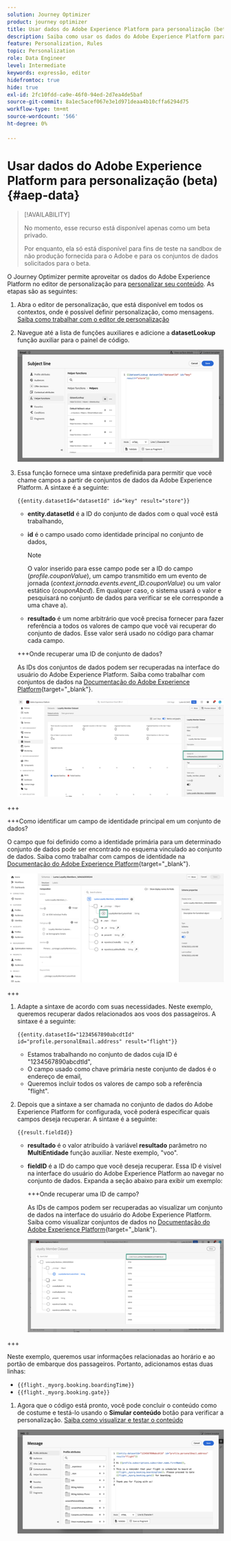 ```yaml
---
solution: Journey Optimizer
product: journey optimizer
title: Usar dados do Adobe Experience Platform para personalização (beta)
description: Saiba como usar os dados do Adobe Experience Platform para personalização.
feature: Personalization, Rules
topic: Personalization
role: Data Engineer
level: Intermediate
keywords: expressão, editor
hidefromtoc: true
hide: true
exl-id: 2fc10fdd-ca9e-46f0-94ed-2d7ea4de5baf
source-git-commit: 8a1ec5acef067e3e1d971deaa4b10cffa6294d75
workflow-type: tm+mt
source-wordcount: '566'
ht-degree: 0%

---
```


# Usar dados do Adobe Experience Platform para personalização (beta) {#aep-data}

>[!AVAILABILITY]
>
>No momento, esse recurso está disponível apenas como um beta privado.
>
>Por enquanto, ela só está disponível para fins de teste na sandbox de não produção fornecida para o Adobe e para os conjuntos de dados solicitados para o beta.

O Journey Optimizer permite aproveitar os dados do Adobe Experience Platform no editor de personalização para [personalizar seu conteúdo](../personalization/personalize.md). As etapas são as seguintes:

1. Abra o editor de personalização, que está disponível em todos os contextos, onde é possível definir personalização, como mensagens. [Saiba como trabalhar com o editor de personalização](../personalization/personalization-build-expressions.md)

1. Navegue até a lista de funções auxiliares e adicione a **datasetLookup** função auxiliar para o painel de código.

   ![](assets/aep-data-helper.png)

1. Essa função fornece uma sintaxe predefinida para permitir que você chame campos a partir de conjuntos de dados da Adobe Experience Platform. A sintaxe é a seguinte:

   ```
   {{entity.datasetId="datasetId" id="key" result="store"}}
   ```

   * **entity.datasetId** é a ID do conjunto de dados com o qual você está trabalhando,
   * **id** é o campo usado como identidade principal no conjunto de dados,

     >[!NOTE]
     >
     >O valor inserido para esse campo pode ser a ID do campo (*profile.couponValue*), um campo transmitido em um evento de jornada (*context.jornada.events.event_ID.couponValue*) ou um valor estático (*couponAbcd*). Em qualquer caso, o sistema usará o valor e pesquisará no conjunto de dados para verificar se ele corresponde a uma chave a).

   * **resultado** é um nome arbitrário que você precisa fornecer para fazer referência a todos os valores de campo que você vai recuperar do conjunto de dados. Esse valor será usado no código para chamar cada campo.

   +++Onde recuperar uma ID de conjunto de dados?

   As IDs dos conjuntos de dados podem ser recuperadas na interface do usuário do Adobe Experience Platform. Saiba como trabalhar com conjuntos de dados na [Documentação do Adobe Experience Platform](https://experienceleague.adobe.com/en/docs/experience-platform/catalog/datasets/user-guide#view-datasets){target="_blank"}.

   ![](assets/aep-data-dataset.png)

+++

   +++Como identificar um campo de identidade principal em um conjunto de dados?

   O campo que foi definido como a identidade primária para um determinado conjunto de dados pode ser encontrado no esquema vinculado ao conjunto de dados. Saiba como trabalhar com campos de identidade na [Documentação do Adobe Experience Platform](https://experienceleague.adobe.com/en/docs/experience-platform/xdm/ui/fields/identity){target="_blank"}.

   ![](assets/aep-data-identity.png)

+++

1. Adapte a sintaxe de acordo com suas necessidades. Neste exemplo, queremos recuperar dados relacionados aos voos dos passageiros. A sintaxe é a seguinte:

   ```
   {{entity.datasetId="1234567890abcdtId" id="profile.personalEmail.address" result="flight"}}
   ```

   * Estamos trabalhando no conjunto de dados cuja ID é &quot;1234567890abcdtId&quot;,
   * O campo usado como chave primária neste conjunto de dados é o endereço de email,
   * Queremos incluir todos os valores de campo sob a referência &quot;flight&quot;.

1. Depois que a sintaxe a ser chamada no conjunto de dados do Adobe Experience Platform for configurada, você poderá especificar quais campos deseja recuperar. A sintaxe é a seguinte:

   ```
   {{result.fieldId}}
   ```

   * **resultado** é o valor atribuído à variável **resultado** parâmetro no **MultiEntidade** função auxiliar. Neste exemplo, &quot;voo&quot;.
   * **fieldID** é a ID do campo que você deseja recuperar. Essa ID é visível na interface do usuário do Adobe Experience Platform ao navegar no conjunto de dados. Expanda a seção abaixo para exibir um exemplo:

     +++Onde recuperar uma ID de campo?

     As IDs de campos podem ser recuperadas ao visualizar um conjunto de dados na interface do usuário do Adobe Experience Platform. Saiba como visualizar conjuntos de dados no [Documentação do Adobe Experience Platform](https://experienceleague.adobe.com/en/docs/experience-platform/catalog/datasets/user-guide#preview){target="_blank"}.

     ![](assets/aep-data-field.png)

+++

   Neste exemplo, queremos usar informações relacionadas ao horário e ao portão de embarque dos passageiros. Portanto, adicionamos estas duas linhas:

   * `{{flight._myorg.booking.boardingTime}}`
   * `{{flight._myorg.booking.gate}}`

1. Agora que o código está pronto, você pode concluir o conteúdo como de costume e testá-lo usando o **Simular conteúdo** botão para verificar a personalização. [Saiba como visualizar e testar o conteúdo](../content-management/preview-test.md)


   ![](assets/aep-data-sample.png)

